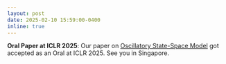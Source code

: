 ```yaml
---
layout: post
date: 2025-02-10 15:59:00-0400
inline: true
---
```


**Oral Paper at ICLR 2025**: 
Our paper on <a href="https://openreview.net/pdf?id=GRMfXcAAFh">Oscillatory State-Space Model</a> got accepted as an Oral at ICLR 2025. See you in Singapore. 
